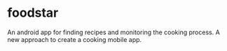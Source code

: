 # foodstar
An android app for finding recipes and monitoring the cooking process. A new approach to create a cooking mobile app.

